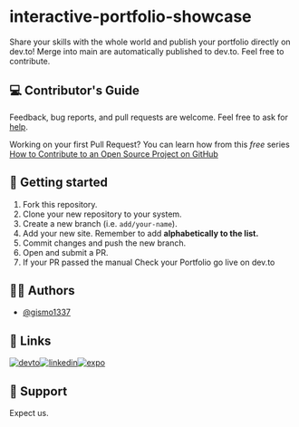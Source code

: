 # interactive-portfolio-showcase

Share your skills with the whole world and publish your portfolio directly on dev.to! Merge into main are automatically published to dev.to. Feel free to contribute.

## 💻 Contributor's Guide
Feedback, bug reports, and pull requests are welcome. Feel free to ask for [help](https://github.com/Gismo1337/interactive-portfolio-showcase/issues).

Working on your first Pull Request? You can learn how from this _free_ series [How to Contribute to an Open Source Project on GitHub](https://egghead.io/series/how-to-contribute-to-an-open-source-project-on-github)


## 💪 Getting started

1. Fork this repository.
2. Clone your new repository to your system.
3. Create a new branch (i.e. `add/your-name`).
4. Add your new site. Remember to add **alphabetically to the list.**
5. Commit changes and push the new branch.
6. Open and submit a PR.
7. If your PR passed the manual Check your Portfolio go live on dev.to 

## 👨‍💻 Authors

- [@gismo1337](https://www.github.com/gismo1337)

## 🔗 Links
[![devto](https://img.shields.io/badge/dev.to-000?style=for-the-badge&logo=dev.to&logoColor=white)](https://dev.to/gismo1337)[![linkedin](https://img.shields.io/badge/linkedin-0A66C2?style=for-the-badge&logo=linkedin&logoColor=white)](https://www.linkedin.com/in/sebastianrichter1337/)[![expo](https://img.shields.io/badge/expo-000000?style=for-the-badge&logo=expo&logoColor=white)](https://expo.dev/@g1sm0?tab=snacks)

## 👾 Support

Expect us.
